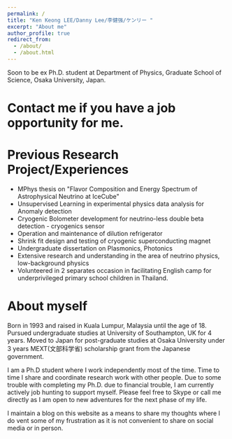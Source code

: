 ```yaml
---
permalink: /
title: "Ken Keong LEE/Danny Lee/李健强/ケンリー "
excerpt: "About me"
author_profile: true
redirect_from: 
  - /about/
  - /about.html
---
```


Soon to be ex Ph.D. student at Department of Physics, Graduate School of Science, Osaka University, Japan. 

Contact me if you have a job opportunity for me.
=====

Previous Research Project/Experiences
=====
* MPhys thesis on "Flavor Composition and Energy Spectrum of Astrophysical Neutrino at IceCube"
* Unsupervised Learning in experimental physics data analysis for Anomaly detection
* Cryogenic Bolometer development for neutrino-less double beta detection - cryogenics sensor
* Operation and maintenance of dilution refrigerator
* Shrink fit design and testing of cryogenic superconducting magnet 
* Undergraduate dissertation on Plasmonics, Photonics
* Extensive research and understanding in the area of neutrino physics, low-background physics
* Volunteered in 2 separates occasion in facilitating English camp for underprivileged primary school children in Thailand.

About myself
======
 Born in 1993 and raised in Kuala Lumpur, Malaysia until the age of 18. Pursued undergraduate studies at University of Southampton, UK for 4 years. Moved to Japan for post-graduate studies at Osaka University under 3 years MEXT(文部科学省) scholarship grant from the Japanese government.

 I am a Ph.D student where I work independently most of the time. Time to time I share and coordinate research work with other people. Due to some trouble with completing my Ph.D. due to financial trouble, I am currently actively job hunting to support myself. Please feel free to Skype or call me directly as I am open to new adventures for the next phase of my life.

 I maintain a blog on this website as a means to share my thoughts where I do vent some of my frustration as it is not convenient to share on social media or in person. 
